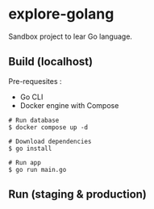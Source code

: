 # explore-golang

Sandbox project to lear Go language.

## Build (localhost)

Pre-requesites :
- Go CLI
- Docker engine with Compose

```shell
# Run database
$ docker compose up -d

# Download dependencies
$ go install

# Run app
$ go run main.go
```

## Run (staging & production)

